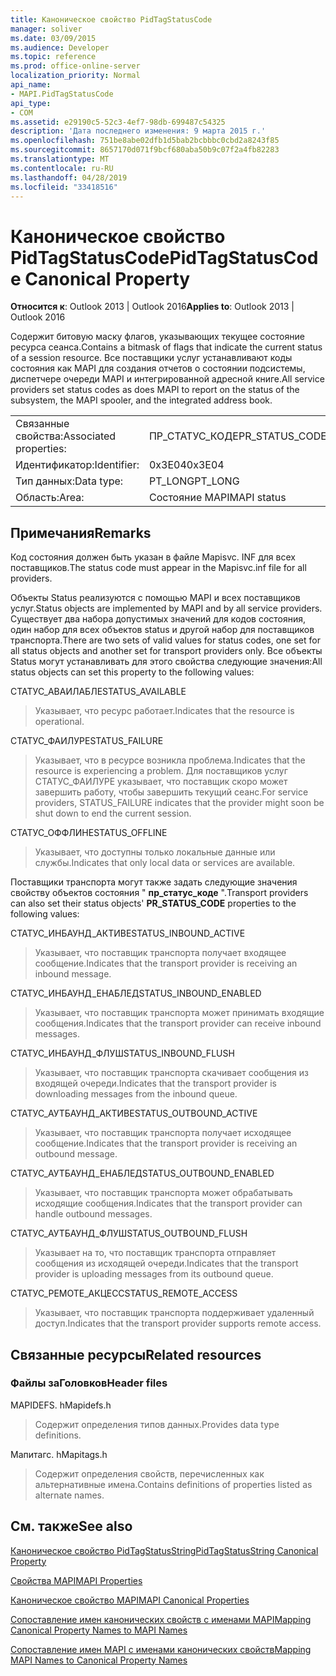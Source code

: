 ```yaml
---
title: Каноническое свойство PidTagStatusCode
manager: soliver
ms.date: 03/09/2015
ms.audience: Developer
ms.topic: reference
ms.prod: office-online-server
localization_priority: Normal
api_name:
- MAPI.PidTagStatusCode
api_type:
- COM
ms.assetid: e29190c5-52c3-4ef7-98db-699487c54325
description: 'Дата последнего изменения: 9 марта 2015 г.'
ms.openlocfilehash: 751be8abe02dfb1d5bab2bcbbbc0cbd2a8243f85
ms.sourcegitcommit: 8657170d071f9bcf680aba50b9c07f2a4fb82283
ms.translationtype: MT
ms.contentlocale: ru-RU
ms.lasthandoff: 04/28/2019
ms.locfileid: "33418516"
---
```

# <a name="pidtagstatuscode-canonical-property"></a><span data-ttu-id="21e0c-103">Каноническое свойство PidTagStatusCode</span><span class="sxs-lookup"><span data-stu-id="21e0c-103">PidTagStatusCode Canonical Property</span></span>

  
  
<span data-ttu-id="21e0c-104">**Относится к**: Outlook 2013 | Outlook 2016</span><span class="sxs-lookup"><span data-stu-id="21e0c-104">**Applies to**: Outlook 2013 | Outlook 2016</span></span> 
  
<span data-ttu-id="21e0c-105">Содержит битовую маску флагов, указывающих текущее состояние ресурса сеанса.</span><span class="sxs-lookup"><span data-stu-id="21e0c-105">Contains a bitmask of flags that indicate the current status of a session resource.</span></span> <span data-ttu-id="21e0c-106">Все поставщики услуг устанавливают коды состояния как MAPI для создания отчетов о состоянии подсистемы, диспетчере очереди MAPI и интегрированной адресной книге.</span><span class="sxs-lookup"><span data-stu-id="21e0c-106">All service providers set status codes as does MAPI to report on the status of the subsystem, the MAPI spooler, and the integrated address book.</span></span>
  
|||
|:-----|:-----|
|<span data-ttu-id="21e0c-107">Связанные свойства:</span><span class="sxs-lookup"><span data-stu-id="21e0c-107">Associated properties:</span></span>  <br/> |<span data-ttu-id="21e0c-108">ПР_СТАТУС_КОДЕ</span><span class="sxs-lookup"><span data-stu-id="21e0c-108">PR_STATUS_CODE</span></span>  <br/> |
|<span data-ttu-id="21e0c-109">Идентификатор:</span><span class="sxs-lookup"><span data-stu-id="21e0c-109">Identifier:</span></span>  <br/> |<span data-ttu-id="21e0c-110">0x3E04</span><span class="sxs-lookup"><span data-stu-id="21e0c-110">0x3E04</span></span>  <br/> |
|<span data-ttu-id="21e0c-111">Тип данных:</span><span class="sxs-lookup"><span data-stu-id="21e0c-111">Data type:</span></span>  <br/> |<span data-ttu-id="21e0c-112">PT_LONG</span><span class="sxs-lookup"><span data-stu-id="21e0c-112">PT_LONG</span></span>  <br/> |
|<span data-ttu-id="21e0c-113">Область:</span><span class="sxs-lookup"><span data-stu-id="21e0c-113">Area:</span></span>  <br/> |<span data-ttu-id="21e0c-114">Состояние MAPI</span><span class="sxs-lookup"><span data-stu-id="21e0c-114">MAPI status</span></span>  <br/> |
   
## <a name="remarks"></a><span data-ttu-id="21e0c-115">Примечания</span><span class="sxs-lookup"><span data-stu-id="21e0c-115">Remarks</span></span>

<span data-ttu-id="21e0c-116">Код состояния должен быть указан в файле Mapisvc. INF для всех поставщиков.</span><span class="sxs-lookup"><span data-stu-id="21e0c-116">The status code must appear in the Mapisvc.inf file for all providers.</span></span> 
  
<span data-ttu-id="21e0c-117">Объекты Status реализуются с помощью MAPI и всех поставщиков услуг.</span><span class="sxs-lookup"><span data-stu-id="21e0c-117">Status objects are implemented by MAPI and by all service providers.</span></span> <span data-ttu-id="21e0c-118">Существует два набора допустимых значений для кодов состояния, один набор для всех объектов status и другой набор для поставщиков транспорта.</span><span class="sxs-lookup"><span data-stu-id="21e0c-118">There are two sets of valid values for status codes, one set for all status objects and another set for transport providers only.</span></span> <span data-ttu-id="21e0c-119">Все объекты Status могут устанавливать для этого свойства следующие значения:</span><span class="sxs-lookup"><span data-stu-id="21e0c-119">All status objects can set this property to the following values:</span></span>
  
<span data-ttu-id="21e0c-120">СТАТУС_АВАИЛАБЛЕ</span><span class="sxs-lookup"><span data-stu-id="21e0c-120">STATUS_AVAILABLE</span></span> 
  
> <span data-ttu-id="21e0c-121">Указывает, что ресурс работает.</span><span class="sxs-lookup"><span data-stu-id="21e0c-121">Indicates that the resource is operational.</span></span>
    
<span data-ttu-id="21e0c-122">СТАТУС_ФАИЛУРЕ</span><span class="sxs-lookup"><span data-stu-id="21e0c-122">STATUS_FAILURE</span></span> 
  
> <span data-ttu-id="21e0c-123">Указывает, что в ресурсе возникла проблема.</span><span class="sxs-lookup"><span data-stu-id="21e0c-123">Indicates that the resource is experiencing a problem.</span></span> <span data-ttu-id="21e0c-124">Для поставщиков услуг СТАТУС_ФАИЛУРЕ указывает, что поставщик скоро может завершить работу, чтобы завершить текущий сеанс.</span><span class="sxs-lookup"><span data-stu-id="21e0c-124">For service providers, STATUS_FAILURE indicates that the provider might soon be shut down to end the current session.</span></span>
    
<span data-ttu-id="21e0c-125">СТАТУС_ОФФЛИНЕ</span><span class="sxs-lookup"><span data-stu-id="21e0c-125">STATUS_OFFLINE</span></span> 
  
> <span data-ttu-id="21e0c-126">Указывает, что доступны только локальные данные или службы.</span><span class="sxs-lookup"><span data-stu-id="21e0c-126">Indicates that only local data or services are available.</span></span>
    
<span data-ttu-id="21e0c-127">Поставщики транспорта могут также задать следующие значения свойству объектов состояния " **пр_статус_коде** ".</span><span class="sxs-lookup"><span data-stu-id="21e0c-127">Transport providers can also set their status objects' **PR_STATUS_CODE** properties to the following values:</span></span> 
  
<span data-ttu-id="21e0c-128">СТАТУС_ИНБАУНД_АКТИВЕ</span><span class="sxs-lookup"><span data-stu-id="21e0c-128">STATUS_INBOUND_ACTIVE</span></span> 
  
> <span data-ttu-id="21e0c-129">Указывает, что поставщик транспорта получает входящее сообщение.</span><span class="sxs-lookup"><span data-stu-id="21e0c-129">Indicates that the transport provider is receiving an inbound message.</span></span> 
    
<span data-ttu-id="21e0c-130">СТАТУС_ИНБАУНД_ЕНАБЛЕД</span><span class="sxs-lookup"><span data-stu-id="21e0c-130">STATUS_INBOUND_ENABLED</span></span> 
  
> <span data-ttu-id="21e0c-131">Указывает, что поставщик транспорта может принимать входящие сообщения.</span><span class="sxs-lookup"><span data-stu-id="21e0c-131">Indicates that the transport provider can receive inbound messages.</span></span>
    
<span data-ttu-id="21e0c-132">СТАТУС_ИНБАУНД_ФЛУШ</span><span class="sxs-lookup"><span data-stu-id="21e0c-132">STATUS_INBOUND_FLUSH</span></span> 
  
> <span data-ttu-id="21e0c-133">Указывает, что поставщик транспорта скачивает сообщения из входящей очереди.</span><span class="sxs-lookup"><span data-stu-id="21e0c-133">Indicates that the transport provider is downloading messages from the inbound queue.</span></span>
    
<span data-ttu-id="21e0c-134">СТАТУС_АУТБАУНД_АКТИВЕ</span><span class="sxs-lookup"><span data-stu-id="21e0c-134">STATUS_OUTBOUND_ACTIVE</span></span> 
  
> <span data-ttu-id="21e0c-135">Указывает, что поставщик транспорта получает исходящее сообщение.</span><span class="sxs-lookup"><span data-stu-id="21e0c-135">Indicates that the transport provider is receiving an outbound message.</span></span> 
    
<span data-ttu-id="21e0c-136">СТАТУС_АУТБАУНД_ЕНАБЛЕД</span><span class="sxs-lookup"><span data-stu-id="21e0c-136">STATUS_OUTBOUND_ENABLED</span></span> 
  
> <span data-ttu-id="21e0c-137">Указывает, что поставщик транспорта может обрабатывать исходящие сообщения.</span><span class="sxs-lookup"><span data-stu-id="21e0c-137">Indicates that the transport provider can handle outbound messages.</span></span>
    
<span data-ttu-id="21e0c-138">СТАТУС_АУТБАУНД_ФЛУШ</span><span class="sxs-lookup"><span data-stu-id="21e0c-138">STATUS_OUTBOUND_FLUSH</span></span> 
  
> <span data-ttu-id="21e0c-139">Указывает на то, что поставщик транспорта отправляет сообщения из исходящей очереди.</span><span class="sxs-lookup"><span data-stu-id="21e0c-139">Indicates that the transport provider is uploading messages from its outbound queue.</span></span>
    
<span data-ttu-id="21e0c-140">СТАТУС_РЕМОТЕ_АКЦЕСС</span><span class="sxs-lookup"><span data-stu-id="21e0c-140">STATUS_REMOTE_ACCESS</span></span> 
  
> <span data-ttu-id="21e0c-141">Указывает, что поставщик транспорта поддерживает удаленный доступ.</span><span class="sxs-lookup"><span data-stu-id="21e0c-141">Indicates that the transport provider supports remote access.</span></span>
    
## <a name="related-resources"></a><span data-ttu-id="21e0c-142">Связанные ресурсы</span><span class="sxs-lookup"><span data-stu-id="21e0c-142">Related resources</span></span>

### <a name="header-files"></a><span data-ttu-id="21e0c-143">Файлы заГоловков</span><span class="sxs-lookup"><span data-stu-id="21e0c-143">Header files</span></span>

<span data-ttu-id="21e0c-144">MAPIDEFS. h</span><span class="sxs-lookup"><span data-stu-id="21e0c-144">Mapidefs.h</span></span>
  
> <span data-ttu-id="21e0c-145">Содержит определения типов данных.</span><span class="sxs-lookup"><span data-stu-id="21e0c-145">Provides data type definitions.</span></span>
    
<span data-ttu-id="21e0c-146">Мапитагс. h</span><span class="sxs-lookup"><span data-stu-id="21e0c-146">Mapitags.h</span></span>
  
> <span data-ttu-id="21e0c-147">Содержит определения свойств, перечисленных как альтернативные имена.</span><span class="sxs-lookup"><span data-stu-id="21e0c-147">Contains definitions of properties listed as alternate names.</span></span>
    
## <a name="see-also"></a><span data-ttu-id="21e0c-148">См. также</span><span class="sxs-lookup"><span data-stu-id="21e0c-148">See also</span></span>



[<span data-ttu-id="21e0c-149">Каноническое свойство PidTagStatusString</span><span class="sxs-lookup"><span data-stu-id="21e0c-149">PidTagStatusString Canonical Property</span></span>](pidtagstatusstring-canonical-property.md)


[<span data-ttu-id="21e0c-150">Свойства MAPI</span><span class="sxs-lookup"><span data-stu-id="21e0c-150">MAPI Properties</span></span>](mapi-properties.md)
  
[<span data-ttu-id="21e0c-151">Каноническое свойство MAPI</span><span class="sxs-lookup"><span data-stu-id="21e0c-151">MAPI Canonical Properties</span></span>](mapi-canonical-properties.md)
  
[<span data-ttu-id="21e0c-152">Сопоставление имен канонических свойств с именами MAPI</span><span class="sxs-lookup"><span data-stu-id="21e0c-152">Mapping Canonical Property Names to MAPI Names</span></span>](mapping-canonical-property-names-to-mapi-names.md)
  
[<span data-ttu-id="21e0c-153">Сопоставление имен MAPI с именами канонических свойств</span><span class="sxs-lookup"><span data-stu-id="21e0c-153">Mapping MAPI Names to Canonical Property Names</span></span>](mapping-mapi-names-to-canonical-property-names.md)


